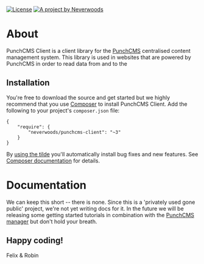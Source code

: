 [![License](https://poser.pugx.org/neverwoods/validformbuilder/license.svg)](https://packagist.org/packages/neverwoods/validformbuilder)
[![A project by Neverwoods](http://img.shields.io/badge/project_by-Neverwoods-blue.svg)](http://neverwoods.com)

About
===============
PunchCMS Client is a client library for the [PunchCMS](http://github.com/neverwoods/punchcms) centralised content management system. This library is used in websites that are powered by PunchCMS in order to read data from and to the 


Installation
------------
You're free to download the source and get started but we highly recommend that you use [Composer](https://getcomposer.org/) to install PunchCMS Client. Add the following to your project's `composer.json` file:
```
{
    "require": {
        "neverwoods/punchcms-client": "~3"
    }
}
```
By [using the tilde](https://getcomposer.org/doc/01-basic-usage.md#package-versions) you'll automatically install bug fixes and new features. See [Composer documentation](https://getcomposer.org/doc/01-basic-usage.md#package-versions) for details.


Documentation
=============
We can keep this short -- there is none. Since this is a 'privately used gone public' project, we're not yet writing docs for it.
In the future we will be releasing some getting started tutorials in combination with the [PunchCMS manager](https://github.com/neverwoods/punchcms) but don't hold your breath.


Happy coding!
------

Felix & Robin
